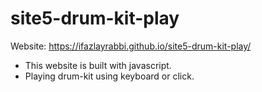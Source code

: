 # site5-drum-kit-play
Website: https://ifazlayrabbi.github.io/site5-drum-kit-play/

- This website is built with javascript. 
- Playing drum-kit using keyboard or click.
